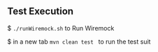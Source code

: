 

## Test Execution
$ `./runWiremock.sh` to Run Wiremock

$  in a new tab `mvn clean test ` to run the test suit



